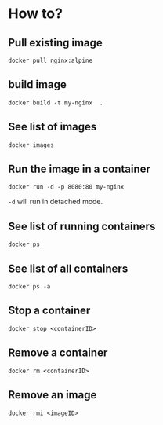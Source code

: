 # How to?

## Pull existing image
`docker pull nginx:alpine`

## build image 
`docker build -t my-nginx  .`

## See list of images
`docker images`

## Run the image in a container 
`docker run -d -p 8080:80 my-nginx`

`-d` will run in detached mode. 

## See list of running containers
`docker ps`

## See list of all containers
`docker ps -a`

## Stop a container
`docker stop <containerID>`

## Remove a container
`docker rm <containerID>`

## Remove an image
`docker rmi <imageID>`

